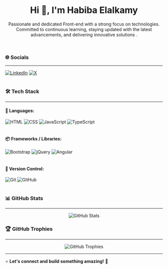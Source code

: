 # <h1 align="center">Hi 👋, I'm **Habiba Elalkamy** </h1>

<p align="center">
  Passionate and dedicated Front-end with a strong focus on technologies. Committed to continuous learning, staying updated 
with the latest advancements, and delivering innovative solutions .
</p> <br>




### 🌐 Socials
---
[![LinkedIn](https://img.shields.io/badge/LinkedIn-0077B5?style=for-the-badge&logo=linkedin&logoColor=white)](https://www.linkedin.com/in/habiba-elalkamy/)
[![X](https://img.shields.io/badge/X-000000?style=for-the-badge&logo=Twitter&logoColor=white)](https://x.com/HabibaElalkamy3) <br><br>



### 🛠 Tech Stack
---
#### 🌟 Languages:
![HTML](https://img.shields.io/badge/HTML5-E34F26?style=for-the-badge&logo=html5&logoColor=white)
![CSS](https://img.shields.io/badge/CSS3-1572B6?style=for-the-badge&logo=css3&logoColor=white)
![JavaScript](https://img.shields.io/badge/JavaScript-F7DF1E?style=for-the-badge&logo=javascript&logoColor=black)
![TypeScript](https://img.shields.io/badge/TypeScript-3178C6?style=for-the-badge&logo=typescript&logoColor=white) <br><br>

#### 📦 Frameworks / Libraries:
![Bootstrap](https://img.shields.io/badge/Bootstrap-563D7C?style=for-the-badge&logo=bootstrap&logoColor=white)
![jQuery](https://img.shields.io/badge/jQuery-0769AD?style=for-the-badge&logo=jquery&logoColor=white)
![Angular](https://img.shields.io/badge/Angular-DD0031?style=for-the-badge&logo=angular&logoColor=white) <br><br>

#### 🔄 Version Control:
![Git](https://img.shields.io/badge/Git-F05032?style=for-the-badge&logo=git&logoColor=white)
![GitHub](https://img.shields.io/badge/GitHub-181717?style=for-the-badge&logo=github&logoColor=white) <br><br>



### 📊 GitHub Stats
---
<p align="center">
  <img src="https://github-readme-stats.vercel.app/api?username=HabibaElalkamy&show_icons=true&theme=radical" alt="GitHub Stats" />
</p>



### 🏆 GitHub Trophies
---
<p align="center">
  <img src="https://github-profile-trophy.vercel.app/?username=HabibaElalkamy&theme=radical&no-frame=true&margin-w=5" alt="GitHub Trophies" />
</p>

---

⭐ **Let's connect and build something amazing!** 🚀

